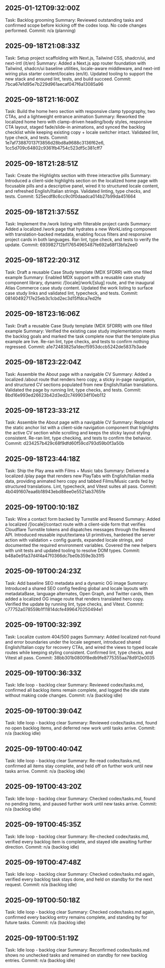 ## 2025-01-12T09:32:00Z
Task: Backlog grooming
Summary: Reviewed outstanding tasks and confirmed scope before kicking off the codex loop. No code changes performed.
Commit: n/a (planning)
## 2025-09-18T21:08:33Z
Task: Setup project scaffolding with Next.js, Tailwind CSS, shadcn/ui, and next-intl (it/en)
Summary: Added a Next.js app router foundation with Tailwind, shadcn/ui baseline utilities, locale-aware middleware, and next-intl wiring plus starter content/locales (en/it). Updated tooling to support the new stack and ensured lint, tests, and build succeed.
Commit: 7bca67e1d95e7b229d961aecaf047f6a13085a96
## 2025-09-18T21:16:00Z
Task: Build the home hero section with responsive clamp typography, two CTAs, and a lightweight entrance animation
Summary: Reworked the localized home hero with clamp-driven heading/body styles, responsive CTA layout, staged fade/slide-in animations, and synced the backlog checklist while keeping existing copy + locale switcher intact. Validated lint, type check, and tests.
Commit: 1e7af738870137f3856d28bd8a9688c3136f62e6, 1cc5d709c64802c9361fb4754c523df5c381cff7
## 2025-09-18T21:28:51Z
Task: Create the Highlights section with three interactive pills
Summary: Introduced a client-side highlights section on the localized home page with focusable pills and a descriptive panel, wired it to structured locale content, and refreshed English/Italian strings. Validated linting, type checks, and tests.
Commit: 525ecdf8c6cc9c0f0daadca014b27b99da451664
## 2025-09-18T21:37:55Z
Task: Implement the /work listing with filterable project cards
Summary: Added a localized /work page that hydrates a new WorkListing component with translation-backed metadata, enabling focus filters and responsive project cards in both languages. Ran lint, type check, and tests to verify the update.
Commit: 693982712bf17654965487fe692a68f13bfa2ee0
## 2025-09-18T22:20:31Z
Task: Draft a reusable Case Study template (MDX SFDRR) with one filled example
Summary: Enabled MDX support with a reusable case study component library, dynamic /[locale]/work/[slug] route, and the inaugural Atlas Commerce case study content. Updated the work listing to surface case study links and validated lint, typecheck, and tests.
Commit: 08140492717e25eb3c1cbd2ec3d15ffdca7ed2fe
## 2025-09-18T23:16:06Z
Task: Draft a reusable Case Study template (MDX SFDRR) with one filled example
Summary: Verified the existing case study implementation meets the backlog goals and marked the task complete now that the template plus example are live. Re-ran lint, type checks, and tests to confirm nothing regressed.
Commit: a1e72483825a1decf5953dccb5242de5837b3ade
## 2025-09-18T23:22:04Z
Task: Assemble the About page with a navigable CV
Summary: Added a localized /about route that renders hero copy, a sticky in-page navigation, and structured CV sections populated from new English/Italian translations. Validated the page by running lint, type checks, and tests.
Commit: 8bd16e993ed26623b42d3ed2c7499034f10eb112
## 2025-09-18T23:33:21Z
Task: Assemble the About page with a navigable CV
Summary: Replaced the static anchor list with a client-side navigation component that highlights the active CV section while scrolling and keeps the sticky layout styling consistent. Re-ran lint, type checking, and tests to confirm the behavior.
Commit: d234257b429c68f9dfd60f59cd793d59b0f3a50b
## 2025-09-18T23:44:18Z
Task: Ship the Play area with Films + Music tabs
Summary: Delivered a localized /play page that renders new PlayTabs with English/Italian media data, providing animated hero copy and tabbed Films/Music cards fed by structured translations. Lint, typecheck, and Vitest suites all pass.
Commit: 4b0491607eaa6b18943ebd88ee0e5521ab3765fe
## 2025-09-19T00:10:18Z
Task: Wire a contact form backed by Turnstile and Resend
Summary: Added a localized /[locale]/contact route with a client-side form that verifies Cloudflare Turnstile tokens and dispatches messages through the Resend API. Introduced reusable input/textarea UI primitives, hardened the server action with validation + config guards, expanded locale strings, and documented the required environment variables. Covered the new helpers with unit tests and updated tooling to resolve DOM types.
Commit: b48a0e91a37d4f4a47f0366dc7be0b359e3b31f5
## 2025-09-19T00:24:23Z
Task: Add baseline SEO metadata and a dynamic OG image
Summary: Introduced a shared SEO config feeding global and locale layouts with metadataBase, language alternates, Open Graph, and Twitter cards, then added a localized OG image route that renders translated hero copy. Verified the update by running lint, type checks, and Vitest.
Commit: c77752a078559b1f11814dcfe4996470250494e1
## 2025-09-19T00:32:39Z
Task: Localize custom 404/500 pages
Summary: Added localized not-found and error boundaries under the locale segment, introduced shared English/Italian copy for recovery CTAs, and wired the views to typed locale routes while keeping styling consistent. Confirmed lint, type checks, and Vitest all pass.
Commit: 38bb301b0800f8edb9fe8775355aa78d912e0035
## 2025-09-19T00:36:33Z
Task: Idle loop - backlog clear
Summary: Reviewed codex/tasks.md, confirmed all backlog items remain complete, and logged the idle state without making code changes.
Commit: n/a (backlog idle)
## 2025-09-19T00:39:04Z
Task: Idle loop - backlog clear
Summary: Reviewed codex/tasks.md, found no open backlog items, and deferred new work until tasks arrive.
Commit: n/a (backlog idle)

## 2025-09-19T00:40:04Z
Task: Idle loop - backlog clear
Summary: Re-read codex/tasks.md, confirmed all items stay complete, and held off on further work until new tasks arrive.
Commit: n/a (backlog idle)
## 2025-09-19T00:43:20Z
Task: Idle loop - backlog clear
Summary: Checked codex/tasks.md, found no pending items, and paused further work until new tasks arrive.
Commit: n/a (backlog idle)
## 2025-09-19T00:45:35Z
Task: Idle loop - backlog clear
Summary: Re-checked codex/tasks.md, verified every backlog item is complete, and stayed idle awaiting further direction.
Commit: n/a (backlog idle)
## 2025-09-19T00:47:48Z
Task: Idle loop - backlog clear
Summary: Checked codex/tasks.md again, verified every backlog task stays done, and held on standby for the next request.
Commit: n/a (backlog idle)
## 2025-09-19T00:50:18Z
Task: Idle loop - backlog clear
Summary: Checked codex/tasks.md again, confirmed every backlog entry remains complete, and standing by for future tasks.
Commit: n/a (backlog idle)

## 2025-09-19T00:51:19Z
Task: Idle loop - backlog clear
Summary: Reconfirmed codex/tasks.md shows no unchecked tasks and remained on standby for new backlog entries.
Commit: n/a (backlog idle)
